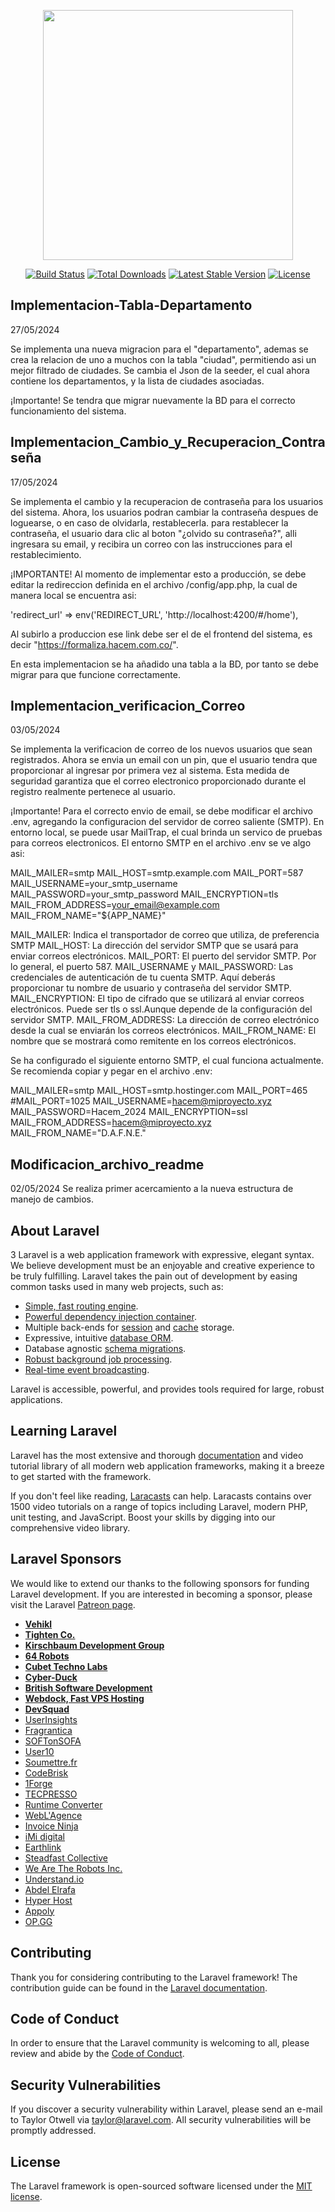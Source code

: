 <p align="center"><img src="https://res.cloudinary.com/dtfbvvkyp/image/upload/v1566331377/laravel-logolockup-cmyk-red.svg" width="400"></p>

<p align="center">
<a href="https://travis-ci.org/laravel/framework"><img src="https://travis-ci.org/laravel/framework.svg" alt="Build Status"></a>
<a href="https://packagist.org/packages/laravel/framework"><img src="https://poser.pugx.org/laravel/framework/d/total.svg" alt="Total Downloads"></a>
<a href="https://packagist.org/packages/laravel/framework"><img src="https://poser.pugx.org/laravel/framework/v/stable.svg" alt="Latest Stable Version"></a>
<a href="https://packagist.org/packages/laravel/framework"><img src="https://poser.pugx.org/laravel/framework/license.svg" alt="License"></a>
</p>

## Implementacion-Tabla-Departamento

27/05/2024

Se implementa una nueva migracion para el "departamento", ademas se crea la relacion de uno a muchos con la tabla "ciudad", permitiendo asi un mejor filtrado de ciudades. Se cambia el Json de la seeder, el cual ahora contiene los departamentos, y la lista de ciudades asociadas.

¡Importante! Se tendra que migrar nuevamente la BD para el correcto funcionamiento del sistema.

## Implementacion_Cambio_y_Recuperacion_Contraseña

17/05/2024

Se implementa el cambio y la recuperacion de contraseña para los usuarios del sistema. Ahora, los usuarios podran cambiar la contraseña despues de loguearse, o en caso de olvidarla, restablecerla. para restablecer la contraseña, el usuario dara clic al boton "¿olvido su contraseña?", alli ingresara su email, y recibira un correo con las instrucciones para el restablecimiento. 

¡IMPORTANTE! Al momento de implementar esto a producción, se debe editar la redireccion definida en el archivo /config/app.php, la cual de manera local se encuentra asi:

'redirect_url' => env('REDIRECT_URL', 'http://localhost:4200/#/home'),

Al subirlo a produccion ese link debe ser el de el frontend del sistema, es decir "https://formaliza.hacem.com.co/".

En esta implementacion se ha añadido una tabla a la BD, por tanto se debe migrar para que funcione correctamente.

## Implementacion_verificacion_Correo

03/05/2024

Se implementa la verificacion de correo de los nuevos usuarios que sean registrados. Ahora se envia un email con un pin, que el usuario tendra que proporcionar al ingresar por primera vez al sistema. Esta medida de seguridad garantiza que el correo electronico proporcionado durante el registro realmente pertenece al usuario.

¡Importante! Para el correcto envio de email, se debe modificar el archivo .env, agregando la configuracion del servidor de correo saliente (SMTP). En entorno local, se puede usar MailTrap, el cual brinda un servico de pruebas para correos electronicos. 
El entorno SMTP en el archivo .env se ve algo asi:

MAIL_MAILER=smtp 
MAIL_HOST=smtp.example.com 
MAIL_PORT=587 
MAIL_USERNAME=your_smtp_username 
MAIL_PASSWORD=your_smtp_password 
MAIL_ENCRYPTION=tls 
MAIL_FROM_ADDRESS=your_email@example.com 
MAIL_FROM_NAME="${APP_NAME}"

MAIL_MAILER: Indica el transportador de correo que utiliza, de preferencia SMTP
MAIL_HOST: La dirección del servidor SMTP que se usará para enviar correos electrónicos.
MAIL_PORT: El puerto del servidor SMTP. Por lo general, el puerto 587.
MAIL_USERNAME y MAIL_PASSWORD: Las credenciales de autenticación de tu cuenta SMTP. Aquí deberás proporcionar tu nombre de usuario y contraseña del servidor SMTP.
MAIL_ENCRYPTION: El tipo de cifrado que se utilizará al enviar correos electrónicos. Puede ser tls o ssl.Aunque depende de la configuración del servidor SMTP.
MAIL_FROM_ADDRESS: La dirección de correo electrónico desde la cual se enviarán los correos electrónicos.
MAIL_FROM_NAME: El nombre que se mostrará como remitente en los correos electrónicos. 

Se ha configurado el siguiente entorno SMTP, el cual funciona actualmente. Se recomienda copiar y pegar en el archivo .env: 

MAIL_MAILER=smtp
MAIL_HOST=smtp.hostinger.com
MAIL_PORT=465
#MAIL_PORT=1025
MAIL_USERNAME=hacem@miproyecto.xyz
MAIL_PASSWORD=Hacem_2024
MAIL_ENCRYPTION=ssl
MAIL_FROM_ADDRESS=hacem@miproyecto.xyz
MAIL_FROM_NAME="D.A.F.N.E."

## Modificacion_archivo_readme
02/05/2024
Se realiza primer acercamiento a la nueva estructura de manejo de cambios.

## About Laravel
3
Laravel is a web application framework with expressive, elegant syntax. We believe development must be an enjoyable and creative experience to be truly fulfilling. Laravel takes the pain out of development by easing common tasks used in many web projects, such as:

- [Simple, fast routing engine](https://laravel.com/docs/routing).
- [Powerful dependency injection container](https://laravel.com/docs/container).
- Multiple back-ends for [session](https://laravel.com/docs/session) and [cache](https://laravel.com/docs/cache) storage.
- Expressive, intuitive [database ORM](https://laravel.com/docs/eloquent).
- Database agnostic [schema migrations](https://laravel.com/docs/migrations).
- [Robust background job processing](https://laravel.com/docs/queues).
- [Real-time event broadcasting](https://laravel.com/docs/broadcasting).

Laravel is accessible, powerful, and provides tools required for large, robust applications.

## Learning Laravel

Laravel has the most extensive and thorough [documentation](https://laravel.com/docs) and video tutorial library of all modern web application frameworks, making it a breeze to get started with the framework.

If you don't feel like reading, [Laracasts](https://laracasts.com) can help. Laracasts contains over 1500 video tutorials on a range of topics including Laravel, modern PHP, unit testing, and JavaScript. Boost your skills by digging into our comprehensive video library.

## Laravel Sponsors

We would like to extend our thanks to the following sponsors for funding Laravel development. If you are interested in becoming a sponsor, please visit the Laravel [Patreon page](https://patreon.com/taylorotwell).

- **[Vehikl](https://vehikl.com/)**
- **[Tighten Co.](https://tighten.co)**
- **[Kirschbaum Development Group](https://kirschbaumdevelopment.com)**
- **[64 Robots](https://64robots.com)**
- **[Cubet Techno Labs](https://cubettech.com)**
- **[Cyber-Duck](https://cyber-duck.co.uk)**
- **[British Software Development](https://www.britishsoftware.co)**
- **[Webdock, Fast VPS Hosting](https://www.webdock.io/en)**
- **[DevSquad](https://devsquad.com)**
- [UserInsights](https://userinsights.com)
- [Fragrantica](https://www.fragrantica.com)
- [SOFTonSOFA](https://softonsofa.com/)
- [User10](https://user10.com)
- [Soumettre.fr](https://soumettre.fr/)
- [CodeBrisk](https://codebrisk.com)
- [1Forge](https://1forge.com)
- [TECPRESSO](https://tecpresso.co.jp/)
- [Runtime Converter](http://runtimeconverter.com/)
- [WebL'Agence](https://weblagence.com/)
- [Invoice Ninja](https://www.invoiceninja.com)
- [iMi digital](https://www.imi-digital.de/)
- [Earthlink](https://www.earthlink.ro/)
- [Steadfast Collective](https://steadfastcollective.com/)
- [We Are The Robots Inc.](https://watr.mx/)
- [Understand.io](https://www.understand.io/)
- [Abdel Elrafa](https://abdelelrafa.com)
- [Hyper Host](https://hyper.host)
- [Appoly](https://www.appoly.co.uk)
- [OP.GG](https://op.gg)

## Contributing

Thank you for considering contributing to the Laravel framework! The contribution guide can be found in the [Laravel documentation](https://laravel.com/docs/contributions).

## Code of Conduct

In order to ensure that the Laravel community is welcoming to all, please review and abide by the [Code of Conduct](https://laravel.com/docs/contributions#code-of-conduct).

## Security Vulnerabilities

If you discover a security vulnerability within Laravel, please send an e-mail to Taylor Otwell via [taylor@laravel.com](mailto:taylor@laravel.com). All security vulnerabilities will be promptly addressed.

## License

The Laravel framework is open-sourced software licensed under the [MIT license](https://opensource.org/licenses/MIT).
